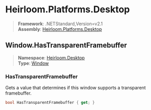 # Heirloom.Platforms.Desktop

> **Framework**: .NETStandard,Version=v2.1  
> **Assembly**: [Heirloom.Platforms.Desktop][0]  

## Window.HasTransparentFramebuffer

> **Namespace**: [Heirloom.Desktop][0]  
> **Type**: [Window][1]  

### HasTransparentFramebuffer

Gets a value that determines if this window supports a transparent framebuffer.

```cs
bool HasTransparentFramebuffer { get; }
```

[0]: ../Heirloom.Platforms.Desktop.md
[1]: Heirloom.Desktop.Window.md
